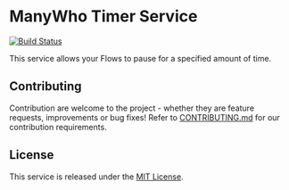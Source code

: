 ManyWho Timer Service
=====================

[![Build Status](https://travis-ci.org/manywho/service-timer.svg?branch=develop)](https://travis-ci.org/manywho/service-timer)

This service allows your Flows to pause for a specified amount of time.

## Contributing

Contribution are welcome to the project - whether they are feature requests, improvements or bug fixes! Refer to 
[CONTRIBUTING.md](CONTRIBUTING.md) for our contribution requirements.

## License

This service is released under the [MIT License](http://opensource.org/licenses/mit-license.php).
